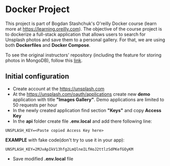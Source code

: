 # Docker Project

This project is part of Bogdan Stashchuk's O'reilly Docker course (learn more at https://learning.oreilly.com). The objective of the course project is to dockerize a full-stack application that allows users to search for Unsplash photos and save them to a personal gallery. For that, we are using both **Dockerfiles** and **Docker Compose**.

To see the original instructors' repository (including the feature for storing photos in MongoDB), follow this [link](https://github.com/bstashchuk/images-gallery).

## Initial configuration

- Create account at the https://unsplash.com
- At the https://unsplash.com/oauth/applications create new **demo** application with title **"Images Gallery"**.
  Demo applications are limited to 50 requests per hour
- In the newly created application find section **"Keys"** and copy **Access Key**
- In the **api** folder create file **.env.local** and add there following line:

```
UNSPLASH_KEY=<Paste copied Access Key here>
```

**EXAMPLE** with fake code(don't try to use it in your app):

```
UNSPLASH_KEY=2MJvApIkV13hfg2LmQlneILfHoJ2ttlzSdPKefGOyKM
```

- Save modified **.env.local** file
